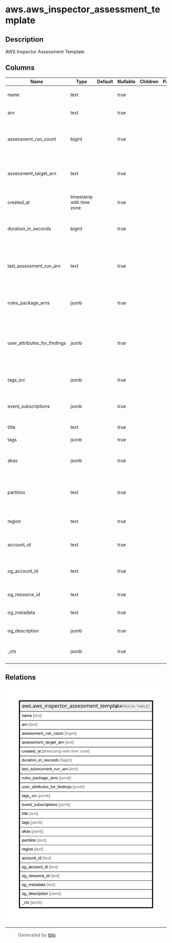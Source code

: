 # aws.aws_inspector_assessment_template

## Description

AWS Inspector Assessment Template

## Columns

| Name | Type | Default | Nullable | Children | Parents | Comment |
| ---- | ---- | ------- | -------- | -------- | ------- | ------- |
| name | text |  | true |  |  | The name of the assessment template. |
| arn | text |  | true |  |  | The ARN of the assessment template. |
| assessment_run_count | bigint |  | true |  |  | The number of existing assessment runs associated with this assessment template. |
| assessment_target_arn | text |  | true |  |  | The ARN of the assessment target that corresponds to this assessment template. |
| created_at | timestamp with time zone |  | true |  |  | The time at which the assessment template is created. |
| duration_in_seconds | bigint |  | true |  |  | The duration in seconds specified for this assessment template. |
| last_assessment_run_arn | text |  | true |  |  | The Amazon Resource Name (ARN) of the most recent assessment run associated with this assessment template. |
| rules_package_arns | jsonb |  | true |  |  | The rules packages that are specified for this assessment template. |
| user_attributes_for_findings | jsonb |  | true |  |  | The user-defined attributes that are assigned to every generated finding from the assessment run that uses this assessment template. |
| tags_src | jsonb |  | true |  |  | A list of tags associated with the Assessment Template. |
| event_subscriptions | jsonb |  | true |  |  | A list of event subscriptions associated with the Assessment Template. |
| title | text |  | true |  |  | Title of the resource. |
| tags | jsonb |  | true |  |  | A map of tags for the resource. |
| akas | jsonb |  | true |  |  | Array of globally unique identifier strings (also known as) for the resource. |
| partition | text |  | true |  |  | The AWS partition in which the resource is located (aws, aws-cn, or aws-us-gov). |
| region | text |  | true |  |  | The AWS Region in which the resource is located. |
| account_id | text |  | true |  |  | The AWS Account ID in which the resource is located. |
| og_account_id | text |  | true |  |  | The Platform Account ID in which the resource is located. |
| og_resource_id | text |  | true |  |  | The unique ID of the resource in opengovernance. |
| og_metadata | text |  | true |  |  | Platform Metadata of the AWS resource. |
| og_description | jsonb |  | true |  |  | The full model description of the resource |
| _ctx | jsonb |  | true |  |  | Steampipe context in JSON form, e.g. connection_name. |

## Relations

![er](aws.aws_inspector_assessment_template.svg)

---

> Generated by [tbls](https://github.com/k1LoW/tbls)
